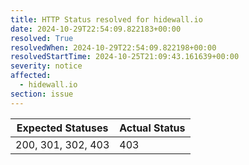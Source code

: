 ```yaml
---
title: HTTP Status resolved for hidewall.io
date: 2024-10-29T22:54:09.822183+00:00
resolved: True
resolvedWhen: 2024-10-29T22:54:09.822198+00:00
resolvedStartTime: 2024-10-25T21:09:43.161639+00:00
severity: notice
affected:
  - hidewall.io
section: issue
---
```


| Expected Statuses | Actual Status  |
|-------------------|----------------|
| 200, 301, 302, 403 | 403 |
